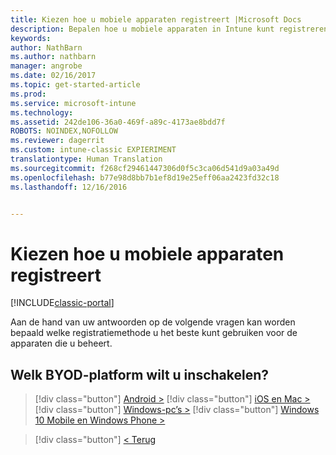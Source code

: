 ```yaml
---
title: Kiezen hoe u mobiele apparaten registreert |Microsoft Docs
description: Bepalen hoe u mobiele apparaten in Intune kunt registreren door enkele eenvoudige vragen te beantwoorden
keywords: 
author: NathBarn
ms.author: nathbarn
manager: angrobe
ms.date: 02/16/2017
ms.topic: get-started-article
ms.prod: 
ms.service: microsoft-intune
ms.technology: 
ms.assetid: 242de106-36a0-469f-a89c-4173ae8bdd7f
ROBOTS: NOINDEX,NOFOLLOW
ms.reviewer: dagerrit
ms.custom: intune-classic EXPIERIMENT
translationtype: Human Translation
ms.sourcegitcommit: f268cf29461447306d0f5c3ca06d541d9a03a49d
ms.openlocfilehash: b77e98d8bb7b1ef8d19e25eff06aa2423fd32c18
ms.lasthandoff: 12/16/2016


---
```

# <a name="choose-how-to-enroll-mobile-devices"></a>Kiezen hoe u mobiele apparaten registreert

[!INCLUDE[classic-portal](../includes/classic-portal.md)]

Aan de hand van uw antwoorden op de volgende vragen kan worden bepaald welke registratiemethode u het beste kunt gebruiken voor de apparaten die u beheert.

## <a name="which-byod-platform-do-you-want-to-enable"></a>**Welk BYOD-platform wilt u inschakelen?**

> [!div class="button"]
[Android >](/intune/deploy-use/set-up-android-management-with-microsoft-intune)
> [!div class="button"]
[iOS en Mac >](/intune/deploy-use/set-up-ios-and-mac-management-with-microsoft-intune)
> [!div class="button"]
[Windows-pc’s >](/intune/deploy-use/set-up-windows-device-management-with-microsoft-intune)
> [!div class="button"]
[Windows 10 Mobile en Windows Phone >](/intune/deploy-use/set-up-windows-phone-management-with-microsoft-intune)


> [!div class="button"]
[< Terug](choose-how-to-enroll-devices1.md)

